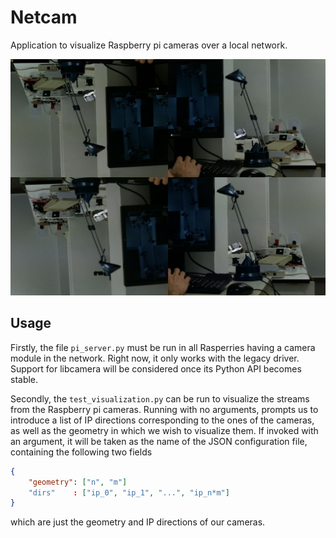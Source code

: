# Netcam
Application to visualize Raspberry pi cameras over a local network.

![Example of four cameras visualized concurrently](cover.jpg)

## Usage
Firstly, the file `pi_server.py` must be run in all Rasperries having a camera
module in the network. Right now, it only works with the legacy driver. Support
for libcamera will be considered once its Python API becomes stable.

Secondly, the `test_visualization.py` can be run to visualize the streams from the
Raspberry pi cameras. Running with no arguments, prompts us to introduce a list
of IP directions corresponding to the ones of the cameras, as well as the
geometry in which we wish to visualize them. If invoked with an argument,
it will be taken as the name of the JSON configuration file, containing
the following two fields
```json
{
    "geometry": ["n", "m"]
    "dirs"    : ["ip_0", "ip_1", "...", "ip_n*m"]
}
```
which are just the geometry and IP directions of our cameras.

